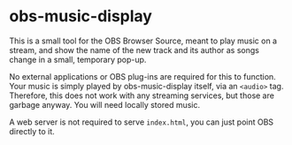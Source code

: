 # obs-music-display

This is a small tool for the OBS Browser Source, meant to play music on a stream, and show the name of the new track and its author as songs change in a small, temporary pop-up.

No external applications or OBS plug-ins are required for this to function. Your music is simply played by obs-music-display itself, via an `<audio>` tag.
Therefore, this does not work with any streaming services, but those are garbage anyway. You will need locally stored music.

A web server is not required to serve `index.html`, you can just point OBS directly to it.
